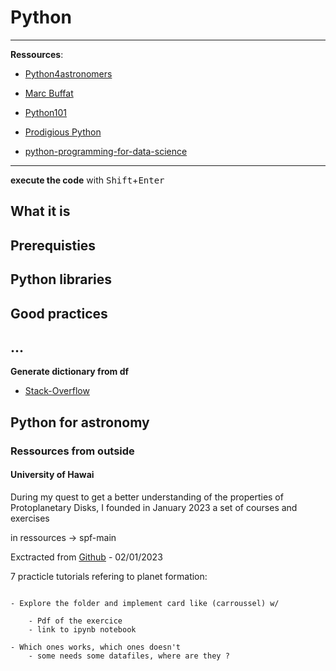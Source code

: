 # Python

***

**Ressources**:

- [Python4astronomers](https://python4astronomers.github.io/)
- [Marc Buffat](https://perso.univ-lyon1.fr/marc.buffat/index2.html)

- [Python101](https://python101.ml/intro.html)

- [Prodigious Python](https://prodigiouspython.github.io/ProdigiousPython/intro.html)

- [python-programming-for-data-science](https://www.tomasbeuzen.com/python-programming-for-data-science/README.html)

***


**execute the code** with <kbd>Shift</kbd>+<kbd>Enter</kbd>



## What it is

## Prerequisties

## Python libraries

## Good practices

## ...

**Generate dictionary from df** <br>
- <a href="https://stackoverflow.com/questions/26716616/convert-a-pandas-dataframe-to-a-dictionary">Stack-Overflow</a>
    
## Python for astronomy 

### Ressources from outside

#### University of Hawai

During my quest to get a better understanding of the properties of Protoplanetary Disks, I founded in January 2023 a set of courses and exercises 


in ressources -> spf-main 

Exctracted from [Github](https://github.com/interstellarmedium/spf) - 02/01/2023

7 practicle tutorials refering to planet formation:

```{note}

- Explore the folder and implement card like (carroussel) w/

    - Pdf of the exercice
    - link to ipynb notebook
    
- Which ones works, which ones doesn't
    - some needs some datafiles, where are they ?

```

